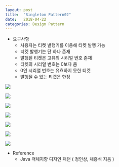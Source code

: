 ```yaml
---
layout: post
title:  "Singleton Pattern02"
date:   2018-04-22
categories: Design Pattern
---
```


- 요구사항
  - 사용자는 티켓 발행기를 이용해 티켓 발행 가능 
  - 티켓 발행기는 단 하나 존재
  - 발행된 티켓은 고유의 시리얼 번호 존재
  - 티켓의 시리얼 번호는 0보다 큼
  - 0인 시리얼 번호는 유효하지 못한 티켓
  - 발행될 수 있는 티켓은 한정

![](/image/tm09.png)

![](/image/tm01.png)

![](/image/tm02.png)

![](/image/tm03.png)

![](/image/tm04.png)

![](/image/tm05.png)

![](/image/tm06.png)

- Reference
  - Java 객체지향 디자인 패턴 ( 정인상, 채흥석 지음 )